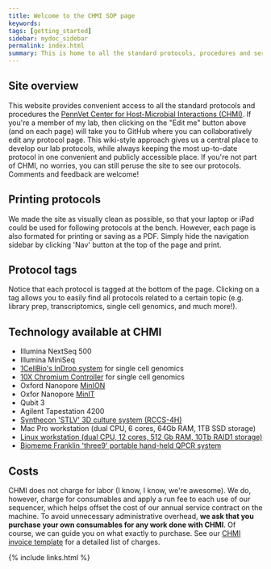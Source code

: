 ```yaml
---
title: Welcome to the CHMI SOP page
keywords:
tags: [getting_started]
sidebar: mydoc_sidebar
permalink: index.html
summary: This is home to all the standard protocols, procedures and services of the PennVet Center for Host-Microbial Interactions (CHMI).
---
```


## Site overview
This website provides convenient access to all the standard protocols and procedures the [PennVet Center for Host-Microbial Interactions (CHMI)](http://www.hostmicrobe.org).  If you're a member of my lab, then clicking on the "Edit me" button above (and on each page) will take you to GitHub where you can collaboratively edit any protocol page.  This wiki-style approach gives us a central place to develop our lab protocols, while always keeping the most up-to-date protocol in one convenient and publicly accessible place.  If you're not part of CHMI, no worries, you can still peruse the site to see our protocols.  Comments and feedback are welcome!

## Printing protocols
We made the site as visually clean as possible, so that your laptop or iPad could be used for following protocols at the bench.  However, each page is also formated for printing or saving as a PDF.  Simply hide the navigation sidebar by clicking 'Nav' button at the top of the page and print.

## Protocol tags
Notice that each protocol is tagged at the bottom of the page.  Clicking on a tag allows you to easily find all protocols related to a certain topic (e.g. library prep, transcriptomics, single cell genomics, and much more!).

## Technology available at CHMI
* Illumina NextSeq 500 
* Illumina MiniSeq
* [1CellBio's InDrop system](https://1cell-bio.com/indrop/) for single cell genomics
* [10X Chromium Controller](https://www.10xgenomics.com/instruments/chromium-controller/) for single cell genomics
* Oxford Nanopore [MinION]()
* Oxfor Nanopore [MinIT]()
* Qubit 3
* Agilent Tapestation 4200
* [Synthecon 'STLV' 3D culture system (RCCS-4H)](http://synthecon.com/pages/autoclavable_vessel_culture_systems_rccs-4h_synthecon_25.asp)
* Mac Pro workstation (dual CPU, 6 cores, 64Gb RAM, 1TB SSD storage)
* [Linux workstation (dual CPU, 12 cores, 512 Gb RAM, 10Tb RAID1 storage)](https://chmi-sops.github.io/mydoc_linux.html)
* [Biomeme Franklin 'three9' portable hand-held QPCR system](http://biomeme.com/)

## Costs
CHMI does not charge for labor (I know, I know, we're awesome).  We do, however, charge for consumables and apply a run fee to each use of our sequencer, which helps offset the cost of our annual service contract on the machine.  To avoid unnecessary administrative overhead, **we ask that you purchase your own consumables for any work done with CHMI**.  Of course, we can guide you on what exactly to purchase.  See our [CHMI invoice template](https://docs.google.com/spreadsheets/d/1nbye8xRZTtBthhm7E-KuhEXBz2E3VvOG1lmTpNpGJMA/edit?usp=sharing) for a detailed list of charges.

{% include links.html %}
